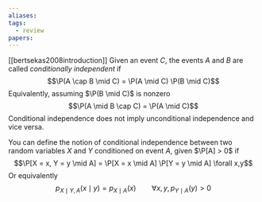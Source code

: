 ```yaml
---
aliases: 
tags:
  - review
papers:
---
```

[[bertsekas2008introduction]]
Given an event $C$, the events $A$ and $B$ are called *conditionally independent* if
$$\P(A \cap B \mid C) = \P(A \mid C) \P(B \mid C)$$
Equivalently, assuming $\P(B \mid C)$ is nonzero
$$\P(A \mid B \cap C) = \P(A \mid C)$$
Conditional independence does not imply unconditional independence and vice versa.

You can define the notion of conditional independence between two random variables $X$ and $Y$ conditioned on event $A$, given $\P[A] > 0$ if
$$\P[X = x, Y = y \mid A] = \P[X = x \mid A] \P[Y = y \mid A] \forall x,y$$
Or equivalently
$$p_{X \mid Y, A} (x \mid y) = p_{X \mid A}(x) \qquad \forall x,y, p_{Y \mid A}(y) > 0$$
